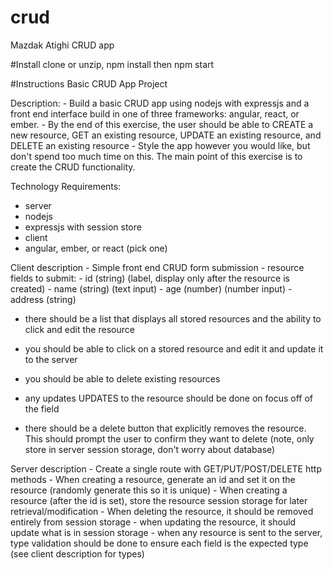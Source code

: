# crud
Mazdak Atighi CRUD app

#Install
clone or unzip, npm install then npm start

#Instructions
Basic CRUD App Project
 
Description:
    - Build a basic CRUD app using nodejs with expressjs and a front end
interface build in one of three frameworks: angular, react, or ember.
    - By the end of this exercise, the user should be able to CREATE a new
resource, GET an existing resource, UPDATE an existing resource, and
DELETE an existing resource
    - Style the app however you would like, but don't spend too much time
on this. The main point of this exercise is to create the CRUD
functionality.
 
 
Technology Requirements:
- server
 - nodejs
 - expressjs with session store
- client
 - angular, ember, or react (pick one)
 
Client description
    - Simple front end CRUD form submission
    - resource fields to submit:
        - id (string) (label, display only after the resource is created)
        - name (string) (text input)
        - age (number) (number input)
        - address (string)
 
 - there should be a list that displays all stored resources and the
ability to click and edit the resource
 - you should be able to click on a stored resource and edit it and
update it to the server
 - you should be able to delete existing resources
 
 - any updates UPDATES to the resource should be done on focus off of
the field
 - there should be a delete button that explicitly removes the
resource. This should prompt the user to confirm they want to delete
(note, only store in server session storage, don't worry about database)
 
 
 
Server description
    - Create a single route with GET/PUT/POST/DELETE http methods
    - When creating a resource, generate an id and set it on the resource
(randomly generate this so it is unique)
    - When creating a resource (after the id is set), store the resource
session storage for later retrieval/modification
    - When deleting the resource, it should be removed entirely from
session storage
    - when updating the resource, it should update what is in session
storage
    - when any resource is sent to the server, type validation should be
done to ensure each field is the expected type (see client description for
types)
